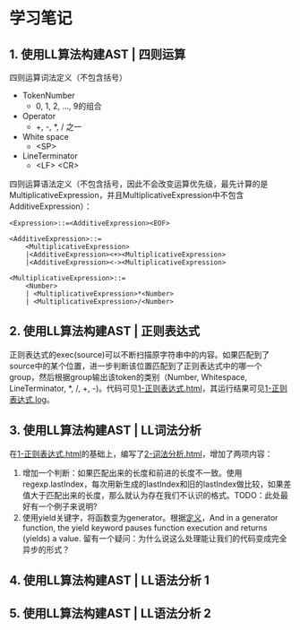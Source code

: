 # 学习笔记
## 1. 使用LL算法构建AST | 四则运算
四则运算词法定义（不包含括号）
- TokenNumber
  - 0, 1, 2, ..., 9的组合
- Operator
  - +, -, *, / 之一
- White space
  - \<SP\>
- LineTerminator
  - \<LF\> \<CR\>

四则运算语法定义（不包含括号，因此不会改变运算优先级，最先计算的是MultiplicativeExpression，并且MultiplicativeExpression中不包含AdditiveExpression）：
```
<Expression>::=<AdditiveExpression><EOF>
```

```
<AdditiveExpression>::=
    <MultiplicativeExpression>
    |<AdditiveExpression><+><MultiplicativeExpression>
    |<AdditiveExpression><-><MultiplicativeExpression>
```

```
<MultiplicativeExpression>::=
    <Number>
    | <MultiplicativeExpression>*<Number>
    | <MultiplicativeExpression>/<Number>
```
## 2. 使用LL算法构建AST | 正则表达式
正则表达式的exec(source)可以不断扫描原字符串中的内容。如果匹配到了source中的某个位置，进一步判断该位置匹配到了正则表达式中的哪一个group，然后根据group输出该token的类别（Number, Whitespace, LineTerminator, *, /, +, -)。代码可见[1-正则表达式.html](1-正则表达式.html)，其运行结果可见[1-正则表达式.log](1-正则表达式.log)。
## 3. 使用LL算法构建AST | LL词法分析
在[1-正则表达式.html](1-正则表达式.html)的基础上，编写了[2-词法分析.html](2-词法分析.html)，增加了两项内容：
1. 增加一个判断：如果匹配出来的长度和前进的长度不一致。使用regexp.lastIndex，每次用新生成的lastIndex和旧的lastIndex做比较，如果差值大于匹配出来的长度，那么就认为存在我们不认识的格式。TODO：此处最好有一个例子来说明?
2. 使用yield关键字，将函数变为generator。根据[定义](https://hackernoon.com/javascript-es6-you-dont-really-need-to-learn-generators-96aa2e9114fa)，And in a generator function, the yield keyword pauses function execution and returns (yields) a value.
留有一个疑问：为什么说这么处理能让我们的代码变成完全异步的形式？
## 4. 使用LL算法构建AST | LL语法分析 1
## 5. 使用LL算法构建AST | LL语法分析 2